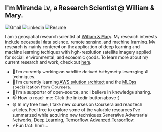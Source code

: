 ## I'm Miranda Lv, a Research Scientist @ William & Mary.

[comment]: <> (<br />)
[![Gmail](https://img.shields.io/badge/-zlv@wm.edu-c14438?style=for-the-badge&logo=Gmail&logoColor=white)](mailto:zlv@wm.edu "Connect via Email")
[![Linkedin](https://img.shields.io/badge/-Miranda%20Lv-0072b1?style=for-the-badge&logo=Linkedin&logoColor=white)](https://www.linkedin.com/in/miranda-lv/ "Connect on LinkedIn")
[![Resume](https://img.shields.io/badge/-Resume-lightblue?style=for-the-badge)](https://mirandalv.github.io//files/MirandaLv_github.pdf "Connect on LinkedIn")

I am a geospatial research scientist at [William & Mary](https://www.wm.edu). My research interests include geospatial data science, remote sensing, and machine learning. My research is mainly centered on the application of deep learning and machine learning techiques with high-resolution satellite imagery applied for social, environmental, and economic goods. To learn more about my current research and work, check out [here](https://mirandalv.github.io/).


- 🔭 I’m currently working on satellite derived bathymetry leveraging AI techniques.
- 🌱 I’m currently learning [AWS solution architect](https://aws.amazon.com/certification/certified-solutions-architect-associate/) and the [MLOps](https://www.coursera.org/specializations/machine-learning-engineering-for-production-mlops) specialization from Coursera.
- 👯 I’m a supporter of open-source, and I believe in knowledge sharing.
- 📫 How to reach me: Click the linkedin button above :)
- 😄 In my free time, I take new courses on Coursera and read tech articles. Feel free to explore some of the valuable resources I've summarized while acquiring new techniques:[Generative Adversarial Networks](https://github.com/MirandaLv/GAN_coursera), [Deep Learning](https://github.com/MirandaLv/DeepLearning_AI_Certificate), [Tensorflow](https://github.com/MirandaLv/Tensorflow_Developer_Certificate), [Advanced Tensorflow](https://github.com/MirandaLv/Tensorflow_Developer_Certificate). 
- ⚡ Fun fact: hmm...

[comment]: <> (- 🤔 I’m looking for help with ...)

[comment]: <> (- 💬 Ask me about ...)

<!---
<a href="">
 <img align="left" src="https://github-readme-stats.vercel.app/api/top-langs/?username=DanRunfola&layout=compact">
 </a>
<a href="">
<img align="left" src="https://github-readme-stats.vercel.app/api?username=DanRunfola&show_icons=true&bg_color=FFFFFF&layout=compact&count_private=true&hide_rank=true&hide_title=true&hide_border=true&hide=stars">
</a>
--->
